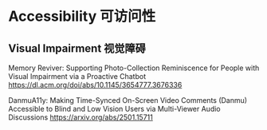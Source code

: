 # Accessibility 可访问性

## Visual Impairment 视觉障碍
Memory Reviver: Supporting Photo-Collection Reminiscence for People with Visual Impairment via a Proactive Chatbot
https://dl.acm.org/doi/abs/10.1145/3654777.3676336

DanmuA11y: Making Time-Synced On-Screen Video Comments (Danmu) Accessible to Blind and Low Vision Users via Multi-Viewer Audio Discussions
https://arxiv.org/abs/2501.15711
